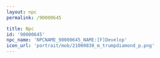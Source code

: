 ```yaml
---
layout: npc
permalink: /90000645

title: Npc
id: '90000645'
npc_name: 'NPCNAME_90000645_NAME:[F]Develop'
icon_url: 'portrait/mob/21000830_m_trumpdiamond_p.png'
---
```

